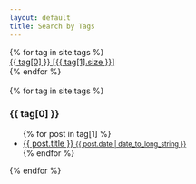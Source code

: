 ```yaml
---
layout: default
title: Search by Tags
---
```

<div>
{% for tag in site.tags %}
    <div class = "tag"><a href="#{{ tag[0] | slugify }}">{{ tag[0] }} [{{ tag[1].size }}]</a></div>
{% endfor %}
</div>

<br/>

<div>
{% for tag in site.tags %}
    <h3 id="{{ tag[0] | slugify }}">{{ tag[0] }}</h3>
    <ul>
    {% for post in tag[1] %}
        <a href="{{ site.baseurl }}{{ post.url }}">
            <li>
                {{ post.title }}
                <small>{{ post.date | date_to_long_string }}</small>
            </li>
        </a>
    {% endfor %}
    </ul>
{% endfor %}
</div>
